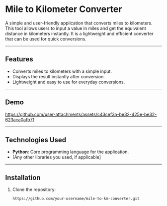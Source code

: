 # Mile to Kilometer Converter

A simple and user-friendly application that converts miles to kilometers. This tool allows users to input a value in miles and get the equivalent distance in kilometers instantly. It is a lightweight and efficient converter that can be used for quick conversions.

---

## Features

- Converts miles to kilometers with a simple input.
- Displays the result instantly after conversion.
- Lightweight and easy to use for everyday conversions.

---

## Demo

https://github.com/user-attachments/assets/c43cef3a-be32-425e-be32-623aca0afb71

---

## Technologies Used

- **Python**: Core programming language for the application.
- [Any other libraries you used, if applicable]

---

## Installation

1. Clone the repository:
   ```bash
   https://github.com/your-username/mile-to-km-converter.git
